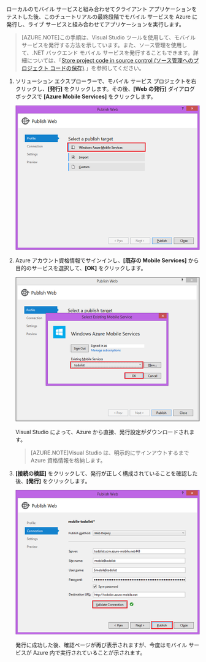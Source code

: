 ﻿

ローカルのモバイル サービスと組み合わせてクライアント アプリケーションをテストした後、このチュートリアルの最終段階でモバイル サービスを Azure に発行し、ライブ サービスと組み合わせてアプリケーションを実行します。

>[AZURE.NOTE]この手順は、Visual Studio ツールを使用して、モバイル サービスを発行する方法を示しています。また、ソース管理を使用して、.NET バックエンド モバイル サービスを発行することもできます。詳細については、「[Store project code in source control (ソース管理へのプロジェクト コードの保存)](/ja-jp/documentation/articles/mobile-services-dotnet-backend-store-code-source-control/).」を参照してください。

1. ソリューション エクスプローラーで、モバイル サービス プロジェクトを右クリックし、**[発行]** をクリックします。その後、**[Web の発行]** ダイアログ ボックスで **[Azure Mobile Services]** をクリックします。

	![](./media/mobile-services-dotnet-backend-publish-service/mobile-quickstart-publish.png)
	
2. Azure アカウント資格情報でサインインし、**[既存の Mobile Services]** から目的のサービスを選択して、**[OK]** をクリックします。

	![](./media/mobile-services-dotnet-backend-publish-service/mobile-quickstart-publish-select-service.png)

	Visual Studio によって、Azure から直接、発行設定がダウンロードされます。

	>[AZURE.NOTE]Visual Studio は、明示的にサインアウトするまで Azure 資格情報を格納します。

3. **[接続の検証]** をクリックして、発行が正しく構成されていることを確認した後、**[発行]** をクリックします。

	![](./media/mobile-services-dotnet-backend-publish-service/mobile-quickstart-publish-2.png)

	発行に成功した後、確認ページが再び表示されますが、今度はモバイル サービスが Azure 内で実行されていることが示されます。

<!--HONumber=42-->
